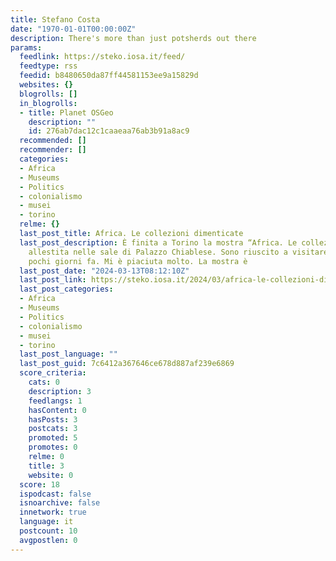 ```yaml
---
title: Stefano Costa
date: "1970-01-01T00:00:00Z"
description: There's more than just potsherds out there
params:
  feedlink: https://steko.iosa.it/feed/
  feedtype: rss
  feedid: b8480650da87ff44581153ee9a15829d
  websites: {}
  blogrolls: []
  in_blogrolls:
  - title: Planet OSGeo
    description: ""
    id: 276ab7dac12c1caaeaa76ab3b91a8ac9
  recommended: []
  recommender: []
  categories:
  - Africa
  - Museums
  - Politics
  - colonialismo
  - musei
  - torino
  relme: {}
  last_post_title: Africa. Le collezioni dimenticate
  last_post_description: È finita a Torino la mostra “Africa. Le collezioni dimenticate”
    allestita nelle sale di Palazzo Chiablese. Sono riuscito a visitare la mostra
    pochi giorni fa. Mi è piaciuta molto. La mostra è
  last_post_date: "2024-03-13T08:12:10Z"
  last_post_link: https://steko.iosa.it/2024/03/africa-le-collezioni-dimenticate/
  last_post_categories:
  - Africa
  - Museums
  - Politics
  - colonialismo
  - musei
  - torino
  last_post_language: ""
  last_post_guid: 7c6412a367646ce678d887af239e6869
  score_criteria:
    cats: 0
    description: 3
    feedlangs: 1
    hasContent: 0
    hasPosts: 3
    postcats: 3
    promoted: 5
    promotes: 0
    relme: 0
    title: 3
    website: 0
  score: 18
  ispodcast: false
  isnoarchive: false
  innetwork: true
  language: it
  postcount: 10
  avgpostlen: 0
---
```


